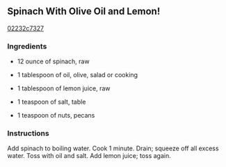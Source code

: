 ## Spinach With Olive Oil and Lemon!

[02232c7327](http://www.food.com/recipe/spinach-with-olive-oil-and-lemon-252045)

### Ingredients

 - 12 ounce of spinach, raw

 - 1 tablespoon of oil, olive, salad or cooking

 - 1 tablespoon of lemon juice, raw

 - 1 teaspoon of salt, table

 - 1 teaspoon of nuts, pecans

### Instructions

Add spinach to boiling water. Cook 1 minute. Drain; squeeze off all excess water. Toss with oil and salt. Add lemon juice; toss again.